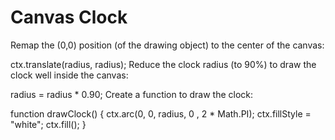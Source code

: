 # Canvas Clock

Remap the (0,0) position (of the drawing object) to the center of the canvas:

ctx.translate(radius, radius);
Reduce the clock radius (to 90%) to draw the clock well inside the canvas:

radius = radius * 0.90;
Create a function to draw the clock:

function drawClock() {
  ctx.arc(0, 0, radius, 0 , 2 * Math.PI);
  ctx.fillStyle = "white";
  ctx.fill();
}



